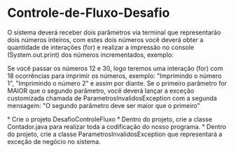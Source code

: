 # Controle-de-Fluxo-Desafio

O sistema deverá receber dois parâmetros via terminal que representarão dois números inteiros, com estes dois números você deverá obter a quantidade de interações (for) e realizar a impressão no console (System.out.print) dos números incrementados, exemplo:

Se você passar os números 12 e 30, logo teremos uma interação (for) com 18 ocorrências para imprimir os números, exemplo: "Imprimindo o número 1", "Imprimindo o número 2" e assim por diante.
Se o primeiro parâmetro for MAIOR que o segundo parâmetro, você deverá lançar a exceção customizada chamada de ParametrosInvalidosException com a segunda mensagem: "O segundo parâmetro deve ser maior que o primeiro"

° Crie o projeto DesafioControleFluxo
° Dentro do projeto, crie a classe Contador.java para realizar toda a codificação do nosso programa.
° Dentro do projeto, crie a classe ParametrosInvalidosException que representará a exceção de negócio no sistema.
